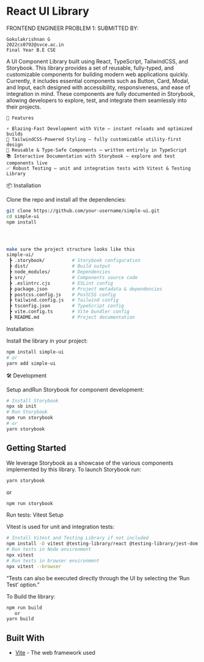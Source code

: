 # React UI Library

FRONTEND ENGINEER PROBLEM 1: 
SUBMITTED BY:
```
Gokulakrishnan G
2022cs0792@svce.ac.in
Final Year B.E CSE
```

A UI Component Library built using React, TypeScript, TailwindCSS, and Storybook. This library provides a set of reusable, fully-typed, and customizable components for building modern web applications quickly. Currently, it includes essential components such as Button, Card, Modal, and Input, each designed with accessibility, responsiveness, and ease of integration in mind.
These components are fully documented in Storybook, allowing developers to explore, test, and integrate them seamlessly into their projects.

```
🚀 Features

⚡ Blazing-Fast Development with Vite – instant reloads and optimized builds
🎨 TailwindCSS-Powered Styling – fully customizable utility-first design
🧩 Reusable & Type-Safe Components – written entirely in TypeScript
📚 Interactive Documentation with Storybook – explore and test components live
✅ Robust Testing – unit and integration tests with Vitest & Testing Library 
```

📦 Installation  

Clone the repo and install all the dependencies:  

```bash
git clone https://github.com/your-username/simple-ui.git
cd simple-ui
npm install




make sure the project structure looks like this
simple-ui/
 ┣ .storybook/          # Storybook configuration
 ┣ dist/                # Build output
 ┣ node_modules/        # Dependencies
 ┣ src/                 # Components source code
 ┣ .eslintrc.cjs        # ESLint config
 ┣ package.json         # Project metadata & dependencies
 ┣ postcss.config.js    # PostCSS config
 ┣ tailwind.config.js   # Tailwind config
 ┣ tsconfig.json        # TypeScript config
 ┣ vite.config.ts       # Vite bundler config
 ┣ README.md            # Project documentation

```
Installation

Install the library in your project:
```bash
npm install simple-ui
# or
yarn add simple-ui
```

🛠 Development

Setup andRun Storybook for component development:
```bash
# Install Storybook
npx sb init
# Run Storybook
npm run storybook
# or
yarn storybook
```

## Getting Started

We leverage Storybook as a showcase of the various components implemented by this library.
To launch Storybook run:

```bash
yarn storybook
```

or

```bash
npm run storybook
```

Run tests:
Vitest Setup

Vitest is used for unit and integration tests:
```bash
# Install Vitest and Testing Library if not included
npm install -D vitest @testing-library/react @testing-library/jest-dom
# Run tests in Node environment
npx vitest
# Run tests in browser environment
npx vitest --browser
```
“Tests can also be executed directly through the UI by selecting the ‘Run Test’ option.”

To Build the library:
```bash
npm run build
   or
yarn build
```

## Built With

- [Vite](https://vitejs.dev/) - The web framework used
